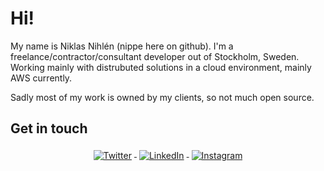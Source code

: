 # Hi!

My name is Niklas Nihlén (nippe here on github). I'm a freelance/contractor/consultant developer out of Stockholm, Sweden. Working mainly with distrubuted solutions in a cloud environment, mainly AWS currently.

Sadly most of my work is owned by my clients, so not much open source.

## Get in touch

<p align="center">
  <a href="https://twitter.com/nippe">
    <img src="https://raw.githubusercontent.com/MikeCodesDotNET/MikeCodesDotNET/a8abbf37441f3253f74ea255a47f289208d7568c/Resources/twitter.svg" alt="Twitter" style="vertical-align:top; margin:4px">
  </a>

  <a href="https://www.linkedin.com/in/niklasnihlen/">
    <img src="https://raw.githubusercontent.com/MikeCodesDotNET/MikeCodesDotNET/a8abbf37441f3253f74ea255a47f289208d7568c/Resources/linkedIn.svg" alt="LinkedIn" style="vertical-align:top; margin:4px">
  </a>

  <a href="https://www.instagram.com/nippe_n/">
    <img src="https://raw.githubusercontent.com/MikeCodesDotNET/MikeCodesDotNET/a8abbf37441f3253f74ea255a47f289208d7568c/Resources/instagram.svg" alt="Instagram" style="vertical-align:top; margin:4px">
  </a>

</p>
